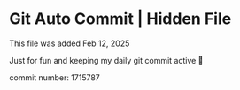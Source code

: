 # Git Auto Commit | Hidden File

This file was added Feb 12, 2025

Just for fun and keeping my daily git commit active 🤪

commit number: 1715787
